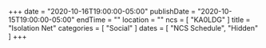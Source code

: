 +++
date = "2020-10-16T19:00:00-05:00"
publishDate = "2020-10-15T19:00:00-05:00"
endTime = ""
location = ""
ncs = [ "KA0LDG" ]
title = "Isolation Net"
categories = [ "Social" ]
dates = [ "NCS Schedule", "Hidden" ]
+++
